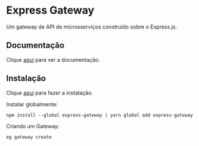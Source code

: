 # Express Gateway

Um gateway de API de microsserviços construído sobre o Express.js.

## Documentação

Clique [aqui](https://github.com/ExpressGateway/express-gateway) para ver a documentação.

## Instalação

Clique [aqui](https://www.npmjs.com/package/express-gateway) para fazer a instalação.

Instalar globalmente:

```
npm install --global express-gateway | yarn global add express-gateway
```

Criando um Gateway:

```
eg gateway create
```